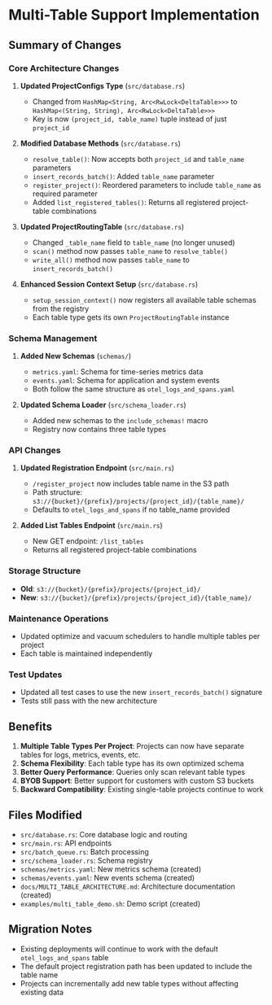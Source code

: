 # Multi-Table Support Implementation

## Summary of Changes

### Core Architecture Changes

1. **Updated ProjectConfigs Type** (`src/database.rs`)
   - Changed from `HashMap<String, Arc<RwLock<DeltaTable>>>` to `HashMap<(String, String), Arc<RwLock<DeltaTable>>>`
   - Key is now `(project_id, table_name)` tuple instead of just `project_id`

2. **Modified Database Methods** (`src/database.rs`)
   - `resolve_table()`: Now accepts both `project_id` and `table_name` parameters
   - `insert_records_batch()`: Added `table_name` parameter
   - `register_project()`: Reordered parameters to include `table_name` as required parameter
   - Added `list_registered_tables()`: Returns all registered project-table combinations

3. **Updated ProjectRoutingTable** (`src/database.rs`)
   - Changed `_table_name` field to `table_name` (no longer unused)
   - `scan()` method now passes `table_name` to `resolve_table()`
   - `write_all()` method now passes `table_name` to `insert_records_batch()`

4. **Enhanced Session Context Setup** (`src/database.rs`)
   - `setup_session_context()` now registers all available table schemas from the registry
   - Each table type gets its own `ProjectRoutingTable` instance

### Schema Management

1. **Added New Schemas** (`schemas/`)
   - `metrics.yaml`: Schema for time-series metrics data
   - `events.yaml`: Schema for application and system events
   - Both follow the same structure as `otel_logs_and_spans.yaml`

2. **Updated Schema Loader** (`src/schema_loader.rs`)
   - Added new schemas to the `include_schemas!` macro
   - Registry now contains three table types

### API Changes

1. **Updated Registration Endpoint** (`src/main.rs`)
   - `/register_project` now includes table name in the S3 path
   - Path structure: `s3://{bucket}/{prefix}/projects/{project_id}/{table_name}/`
   - Defaults to `otel_logs_and_spans` if no table_name provided

2. **Added List Tables Endpoint** (`src/main.rs`)
   - New GET endpoint: `/list_tables`
   - Returns all registered project-table combinations

### Storage Structure

- **Old**: `s3://{bucket}/{prefix}/projects/{project_id}/`
- **New**: `s3://{bucket}/{prefix}/projects/{project_id}/{table_name}/`

### Maintenance Operations

- Updated optimize and vacuum schedulers to handle multiple tables per project
- Each table is maintained independently

### Test Updates

- Updated all test cases to use the new `insert_records_batch()` signature
- Tests still pass with the new architecture

## Benefits

1. **Multiple Table Types Per Project**: Projects can now have separate tables for logs, metrics, events, etc.
2. **Schema Flexibility**: Each table type has its own optimized schema
3. **Better Query Performance**: Queries only scan relevant table types
4. **BYOB Support**: Better support for customers with custom S3 buckets
5. **Backward Compatibility**: Existing single-table projects continue to work

## Files Modified

- `src/database.rs`: Core database logic and routing
- `src/main.rs`: API endpoints
- `src/batch_queue.rs`: Batch processing
- `src/schema_loader.rs`: Schema registry
- `schemas/metrics.yaml`: New metrics schema (created)
- `schemas/events.yaml`: New events schema (created)
- `docs/MULTI_TABLE_ARCHITECTURE.md`: Architecture documentation (created)
- `examples/multi_table_demo.sh`: Demo script (created)

## Migration Notes

- Existing deployments will continue to work with the default `otel_logs_and_spans` table
- The default project registration path has been updated to include the table name
- Projects can incrementally add new table types without affecting existing data